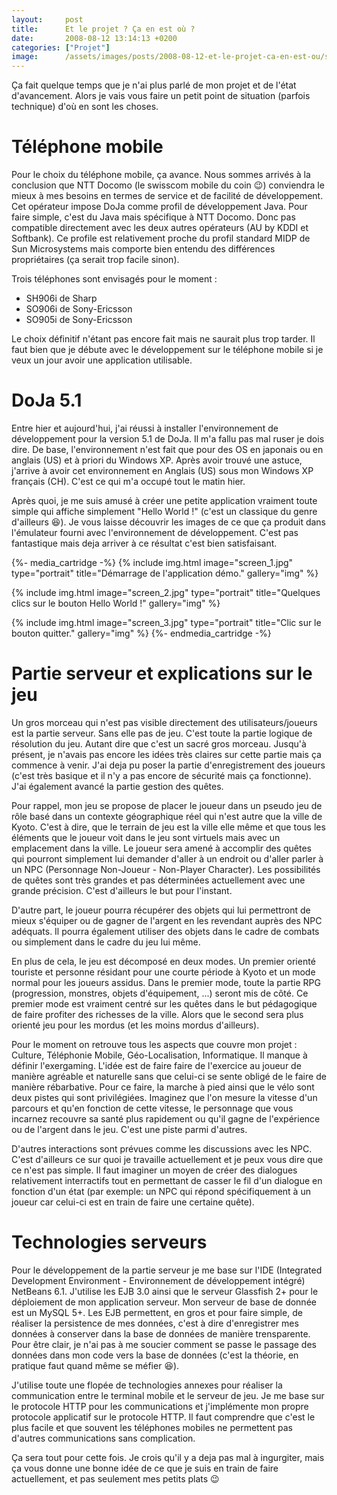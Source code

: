 ```yaml
---
layout:     post
title:      Et le projet ? Ça en est où ?
date:       2008-08-12 13:14:13 +0200
categories: ["Projet"]
image:      /assets/images/posts/2008-08-12-et-le-projet-ca-en-est-ou/screen_3.jpg
---
```


Ça fait quelque temps que je n'ai plus parlé de mon projet et de l'état d'avancement. Alors je vais vous faire un
petit point de situation (parfois technique) d'où en sont les choses.

<!--more-->

# Téléphone mobile

Pour le choix du téléphone mobile, ça avance. Nous sommes arrivés à la conclusion que NTT Docomo (le swisscom
mobile du coin :wink:) conviendra le mieux à mes besoins en termes de service et de facilité de développement. Cet
opérateur impose DoJa comme profil de développement Java. Pour faire simple, c'est du Java mais spécifique à NTT
Docomo. Donc pas compatible directement avec les deux autres opérateurs (AU by KDDI et Softbank). Ce profile est
relativement proche du profil standard MIDP de Sun Microsystems mais comporte bien entendu des différences
propriétaires (ça serait trop facile sinon).

Trois téléphones sont envisagés pour le moment :

- SH906i de Sharp
- SO906i de Sony-Ericsson
- SO905i de Sony-Ericsson

Le choix définitif n'étant pas encore fait mais ne saurait plus trop tarder. Il faut bien que je débute avec le
développement sur le téléphone mobile si je veux un jour avoir une application utilisable.

# DoJa 5.1

Entre hier et aujourd'hui, j'ai réussi à installer l'environnement de développement pour la version 5.1 de DoJa. Il
m'a fallu pas mal ruser je dois dire. De base, l'environnement n'est fait que pour des OS en japonais ou en anglais
(US) et à priori du Windows XP. Après avoir trouvé une astuce, j'arrive à avoir cet environnement en Anglais (US)
sous mon Windows XP français (CH). C'est ce qui m'a occupé tout le matin hier.

Après quoi, je me suis amusé à créer une petite application vraiment toute simple qui affiche simplement "Hello
World !" (c'est un classique du genre d'ailleurs :laughing:). Je vous laisse découvrir les images de ce que ça produit
dans l'émulateur fourni avec l'environnement de développement. C'est pas fantastique mais deja arriver à ce
résultat c'est bien satisfaisant.

{%- media_cartridge -%}
{% include img.html
    image="screen_1.jpg"
    type="portrait"
    title="Démarrage de l'application démo."
    gallery="img"
%}

{% include img.html
    image="screen_2.jpg"
    type="portrait"
    title="Quelques clics sur le bouton Hello World !"
    gallery="img"
%}

{% include img.html
    image="screen_3.jpg"
    type="portrait"
    title="Clic sur le bouton quitter."
    gallery="img"
%}
{%- endmedia_cartridge -%}

# Partie serveur et explications sur le jeu

Un gros morceau qui n'est pas visible directement des utilisateurs/joueurs est la partie serveur. Sans elle pas de
jeu. C'est toute la partie logique de résolution du jeu. Autant dire que c'est un sacré gros morceau. Jusqu'à
présent, je n'avais pas encore les idées très claires sur cette partie mais ça commence à venir. J'ai deja pu poser
la partie d'enregistrement des joueurs (c'est très basique et il n'y a pas encore de sécurité mais ça fonctionne).
J'ai également avancé la partie gestion des quêtes.

Pour rappel, mon jeu se propose de placer le joueur dans un pseudo jeu de rôle basé dans un contexte géographique
réel qui n'est autre que la ville de Kyoto. C'est à dire, que le terrain de jeu est la ville elle même et que tous
les éléments que le joueur voit dans le jeu sont virtuels mais avec un emplacement dans la ville. Le joueur sera
amené à accomplir des quêtes qui pourront simplement lui demander d'aller à un endroit ou d'aller parler à un NPC
(Personnage Non-Joueur - Non-Player Character). Les possibilités de quêtes sont très grandes et pas déterminées
actuellement avec une grande précision. C'est d'ailleurs le but pour l'instant.

D'autre part, le joueur pourra récupérer des objets qui lui permettront de mieux s'équiper ou de gagner de l'argent
en les revendant auprès des NPC adéquats. Il pourra également utiliser des objets dans le cadre de combats ou
simplement dans le cadre du jeu lui même.

En plus de cela, le jeu est décomposé en deux modes. Un premier orienté touriste et personne résidant pour une
courte période à Kyoto et un mode normal pour les joueurs assidus. Dans le premier mode, toute la partie RPG
(progression, monstres, objets d'équipement, ...) seront mis de côté. Ce premier mode est vraiment centré sur les
quêtes dans le but pédagogique de faire profiter des richesses de la ville. Alors que le second sera plus orienté
jeu pour les mordus (et les moins mordus d'ailleurs).

Pour le moment on retrouve tous les aspects que couvre mon projet : Culture, Téléphonie Mobile, Géo-Localisation,
Informatique. Il manque à définir l'exergaming. L'idée est de faire faire de l'exercice au joueur de manière
agréable et naturelle sans que celui-ci se sente obligé de le faire de manière rébarbative. Pour ce faire, la
marche à pied ainsi que le vélo sont deux pistes qui sont privilégiées. Imaginez que l'on mesure la vitesse d'un
parcours et qu'en fonction de cette vitesse, le personnage que vous incarnez recouvre sa santé plus rapidement ou
qu'il gagne de l'expérience ou de l'argent dans le jeu. C'est une piste parmi d'autres.

D'autres interactions sont prévues comme les discussions avec les NPC. C'est d'ailleurs ce sur quoi je travaille
actuellement et je peux vous dire que ce n'est pas simple. Il faut imaginer un moyen de créer des dialogues
relativement interractifs tout en permettant de casser le fil d'un dialogue en fonction d'un état (par exemple: un
NPC qui répond spécifiquement à un joueur car celui-ci est en train de faire une certaine quête).

# Technologies serveurs

Pour le développement de la partie serveur je me base sur l'IDE (Integrated Development Environment - Environnement
de développement intégré) NetBeans 6.1. J'utilise les EJB 3.0 ainsi que le serveur Glassfish 2+ pour le déploiement
de mon application serveur. Mon serveur de base de donnée est un MySQL 5+. Les EJB permettent, en gros et pour
faire simple, de réaliser la persistence de mes données, c'est à dire d'enregistrer mes données à conserver dans la
base de données de manière trensparente. Pour être clair, je n'ai pas à me soucier comment se passe le passage des
données dans mon code vers la base de données (c'est la théorie, en pratique faut quand même se méfier :laughing:).

J'utilise toute une flopée de technologies annexes pour réaliser la communication entre le terminal mobile et le
serveur de jeu. Je me base sur le protocole HTTP pour les communications et j'implémente mon propre protocole
applicatif sur le protocole HTTP. Il faut comprendre que c'est le plus facile et que souvent les téléphones mobiles
ne permettent pas d'autres communications sans complication.

Ça sera tout pour cette fois. Je crois qu'il y a deja pas mal à ingurgiter, mais ça vous donne une bonne idée de ce
que je suis en train de faire actuellement, et pas seulement mes petits plats :wink:
